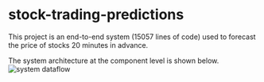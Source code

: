 # stock-trading-predictions
This project is an end-to-end system (15057 lines of code) used to forecast the price of stocks 20 minutes in advance. 

The system architecture at the component level is shown below.
![system dataflow](https://user-images.githubusercontent.com/16655278/201698488-6dfbbc70-b290-4b4d-aece-1be117cb8406.png)
